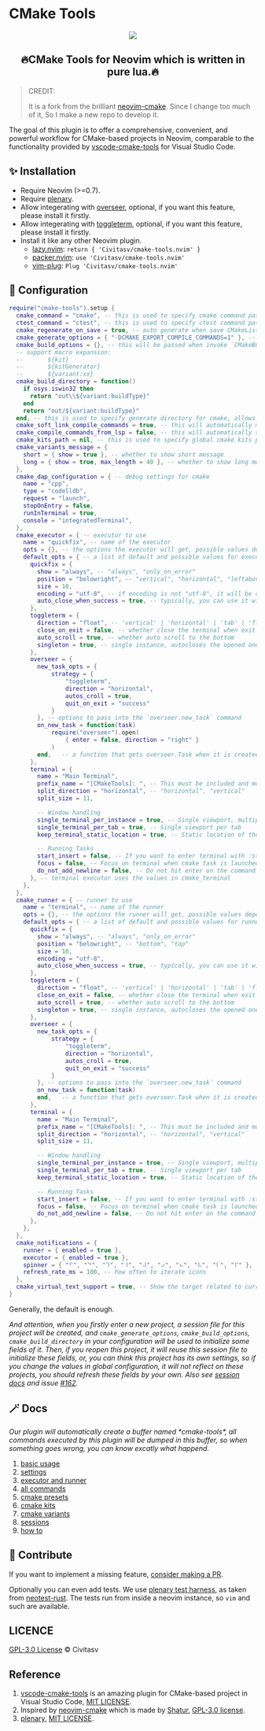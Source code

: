 # CMake Tools

<p align="center"><img src="./docs/images/demo.gif"/></p>

<h2 align="center">🔥CMake Tools for Neovim which is written in pure lua.🔥</h2>

> CREDIT:
>
> It is a fork from the brilliant [neovim-cmake](https://github.com/Shatur/neovim-cmake). Since I change too much of it, So I make a new repo to develop it.

The goal of this plugin is to offer a comprehensive, convenient, and powerful workflow for CMake-based projects in Neovim, comparable to the functionality provided by [vscode-cmake-tools](https://github.com/microsoft/vscode-cmake-tools) for Visual Studio Code.

## :sparkles: Installation

- Require Neovim (>=0.7).
- Require [plenary](https://github.com/nvim-lua/plenary.nvim).
- Allow integerating with [overseer](https://github.com/stevearc/overseer.nvim), optional, if you want this feature, please install it firstly.
- Allow integerating with [toggleterm](https://github.com/akinsho/toggleterm.nvim), optional, if you want this feature, please install it firstly.
- Install it like any other Neovim plugin.
  - [lazy.nvim](https://github.com/folke/lazy.nvim): `return { 'Civitasv/cmake-tools.nvim' }`
  - [packer.nvim](https://github.com/wbthomason/packer.nvim): `use 'Civitasv/cmake-tools.nvim'`
  - [vim-plug](https://github.com/junegunn/vim-plug): `Plug 'Civitasv/cmake-tools.nvim'`

## :balloon: Configuration

```lua
require("cmake-tools").setup {
  cmake_command = "cmake", -- this is used to specify cmake command path
  ctest_command = "ctest", -- this is used to specify ctest command path
  cmake_regenerate_on_save = true, -- auto generate when save CMakeLists.txt
  cmake_generate_options = { "-DCMAKE_EXPORT_COMPILE_COMMANDS=1" }, -- this will be passed when invoke `CMakeGenerate`
  cmake_build_options = {}, -- this will be passed when invoke `CMakeBuild`
  -- support macro expansion:
  --       ${kit}
  --       ${kitGenerator}
  --       ${variant:xx}
  cmake_build_directory = function()
    if osys.iswin32 then
      return "out\\${variant:buildType}"
    end
    return "out/${variant:buildType}"
  end, -- this is used to specify generate directory for cmake, allows macro expansion, can be a string or a function returning the string, relative to vim.loop.cwd().
  cmake_soft_link_compile_commands = true, -- this will automatically make a soft link from compile commands file to project root dir
  cmake_compile_commands_from_lsp = false, -- this will automatically set compile commands file location using lsp, to use it, please set `cmake_soft_link_compile_commands` to false
  cmake_kits_path = nil, -- this is used to specify global cmake kits path, see CMakeKits for detailed usage
  cmake_variants_message = {
    short = { show = true }, -- whether to show short message
    long = { show = true, max_length = 40 }, -- whether to show long message
  },
  cmake_dap_configuration = { -- debug settings for cmake
    name = "cpp",
    type = "codelldb",
    request = "launch",
    stopOnEntry = false,
    runInTerminal = true,
    console = "integratedTerminal",
  },
  cmake_executor = { -- executor to use
    name = "quickfix", -- name of the executor
    opts = {}, -- the options the executor will get, possible values depend on the executor type. See `default_opts` for possible values.
    default_opts = { -- a list of default and possible values for executors
      quickfix = {
        show = "always", -- "always", "only_on_error"
        position = "belowright", -- "vertical", "horizontal", "leftabove", "aboveleft", "rightbelow", "belowright", "topleft", "botright", use `:h vertical` for example to see help on them
        size = 10,
        encoding = "utf-8", -- if encoding is not "utf-8", it will be converted to "utf-8" using `vim.fn.iconv`
        auto_close_when_success = true, -- typically, you can use it with the "always" option; it will auto-close the quickfix buffer if the execution is successful.
      },
      toggleterm = {
        direction = "float", -- 'vertical' | 'horizontal' | 'tab' | 'float'
        close_on_exit = false, -- whether close the terminal when exit
        auto_scroll = true, -- whether auto scroll to the bottom
        singleton = true, -- single instance, autocloses the opened one, if present
      },
      overseer = {
        new_task_opts = {
            strategy = {
                "toggleterm",
                direction = "horizontal",
                autos_croll = true,
                quit_on_exit = "success"
            }
        }, -- options to pass into the `overseer.new_task` command
        on_new_task = function(task)
            require("overseer").open(
                { enter = false, direction = "right" }
            )
        end,   -- a function that gets overseer.Task when it is created, before calling `task:start`
      },
      terminal = {
        name = "Main Terminal",
        prefix_name = "[CMakeTools]: ", -- This must be included and must be unique, otherwise the terminals will not work. Do not use a simple spacebar " ", or any generic name
        split_direction = "horizontal", -- "horizontal", "vertical"
        split_size = 11,

        -- Window handling
        single_terminal_per_instance = true, -- Single viewport, multiple windows
        single_terminal_per_tab = true, -- Single viewport per tab
        keep_terminal_static_location = true, -- Static location of the viewport if avialable

        -- Running Tasks
        start_insert = false, -- If you want to enter terminal with :startinsert upon using :CMakeRun
        focus = false, -- Focus on terminal when cmake task is launched.
        do_not_add_newline = false, -- Do not hit enter on the command inserted when using :CMakeRun, allowing a chance to review or modify the command before hitting enter.
      }, -- terminal executor uses the values in cmake_terminal
    },
  },
  cmake_runner = { -- runner to use
    name = "terminal", -- name of the runner
    opts = {}, -- the options the runner will get, possible values depend on the runner type. See `default_opts` for possible values.
    default_opts = { -- a list of default and possible values for runners
      quickfix = {
        show = "always", -- "always", "only_on_error"
        position = "belowright", -- "bottom", "top"
        size = 10,
        encoding = "utf-8",
        auto_close_when_success = true, -- typically, you can use it with the "always" option; it will auto-close the quickfix buffer if the execution is successful.
      },
      toggleterm = {
        direction = "float", -- 'vertical' | 'horizontal' | 'tab' | 'float'
        close_on_exit = false, -- whether close the terminal when exit
        auto_scroll = true, -- whether auto scroll to the bottom
        singleton = true, -- single instance, autocloses the opened one, if present
      },
      overseer = {
        new_task_opts = {
            strategy = {
                "toggleterm",
                direction = "horizontal",
                autos_croll = true,
                quit_on_exit = "success"
            }
        }, -- options to pass into the `overseer.new_task` command
        on_new_task = function(task)
        end,   -- a function that gets overseer.Task when it is created, before calling `task:start`
      },
      terminal = {
        name = "Main Terminal",
        prefix_name = "[CMakeTools]: ", -- This must be included and must be unique, otherwise the terminals will not work. Do not use a simple spacebar " ", or any generic name
        split_direction = "horizontal", -- "horizontal", "vertical"
        split_size = 11,

        -- Window handling
        single_terminal_per_instance = true, -- Single viewport, multiple windows
        single_terminal_per_tab = true, -- Single viewport per tab
        keep_terminal_static_location = true, -- Static location of the viewport if avialable

        -- Running Tasks
        start_insert = false, -- If you want to enter terminal with :startinsert upon using :CMakeRun
        focus = false, -- Focus on terminal when cmake task is launched.
        do_not_add_newline = false, -- Do not hit enter on the command inserted when using :CMakeRun, allowing a chance to review or modify the command before hitting enter.
      },
    },
  },
  cmake_notifications = {
    runner = { enabled = true },
    executor = { enabled = true },
    spinner = { "⠋", "⠙", "⠹", "⠸", "⠼", "⠴", "⠦", "⠧", "⠇", "⠏" }, -- icons used for progress display
    refresh_rate_ms = 100, -- how often to iterate icons
  },
  cmake_virtual_text_support = true, -- Show the target related to current file using virtual text (at right corner)
}
```

Generally, the default is enough.

*And attention, when you firstly enter a new project, a session file for this project will be created, and `cmake_generate_options`, `cmake_build_options`, `cmake_build_directory` in your configuration will be used to initialize some fields of it. Then, if you reopen this project, it will reuse this session file to initialize these fields, or, you can think this project has its own settings, so if you change the values in global configuration, it will not reflect on these projects, you should refresh these fields by your own. Also see [session docs](./docs/sessions.md) and issue [#162](https://github.com/Civitasv/cmake-tools.nvim/issues/162).*

## :magic_wand: Docs

*Our plugin will automatically create a buffer named \*cmake-tools\*, all commands executed by this plugin will be dumped in this buffer, so when something goes wrong, you can know excatly what happend.*

1. [basic usage](./docs/basic_usage.md)
2. [settings](./docs/settings.md)
3. [executor and runner](./docs/executor_and_runner.md)
4. [all commands](./docs/all_commands.md)
5. [cmake presets](./docs/cmake_presets.md)
6. [cmake kits](./docs/cmake_kits.md)
7. [cmake variants](./docs/cmake_variants.md)
8. [sessions](./docs/sessions.md)
9. [how to](./docs/howto.md)

## :muscle: Contribute

If you want to implement a missing feature, [consider making a PR](./docs/contribute.md).

Optionally you can even add tests. We use [plenary test harness](https://github.com/nvim-lua/plenary.nvim#plenarytest_harness), as taken from [neotest-rust](https://github.com/rouge8/neotest-rust).
The tests run from inside a neovim instance, so `vim` and such are available.

## LICENCE

[GPL-3.0 License](https://www.gnu.org/licenses/gpl-3.0.html) © Civitasv

## Reference

1. [vscode-cmake-tools](https://github.com/microsoft/vscode-cmake-tools) is an amazing plugin for CMake-based project in Visual Studio Code, [MIT LICENSE](https://github.com/microsoft/vscode-cmake-tools/blob/main/LICENSE.txt).
2. Inspired by [neovim-cmake](https://github.com/Shatur/neovim-cmake) which is made by [Shatur](https://github.com/Shatur), [GPL-3.0 license](https://github.com/Shatur/neovim-cmake/blob/master/COPYING).
3. [plenary](https://github.com/nvim-lua/plenary.nvim), [MIT LICENSE](https://github.com/nvim-lua/plenary.nvim/blob/master/LICENSE).
